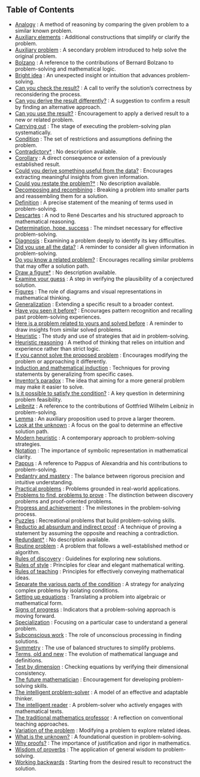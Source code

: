 ## Table of Contents
- [Analogy](Analogy.md) : A method of reasoning by comparing the given problem to a similar known problem.
- [Auxiliary elements](AuxiliaryElements.md) : Additional constructions that simplify or clarify the problem.
- [Auxiliary problem](AuxiliaryProblem.md) : A secondary problem introduced to help solve the original problem.
- [Bolzano](Bolzano.md) : A reference to the contributions of Bernard Bolzano to problem-solving and mathematical logic.
- [Bright idea](BrightIdea.md) : An unexpected insight or intuition that advances problem-solving.
- [Can you check the result?](CanYouCheckTheResult.md) : A call to verify the solution’s correctness by reconsidering the process.
- [Can you derive the result differently?](CanYouDeriveTheResultDifferently.md) : A suggestion to confirm a result by finding an alternative approach.
- [Can you use the result?](CanYouUseTheResult.md) : Encouragement to apply a derived result to a new or related problem.
- [Carrying out](CarryingOut.md) : The stage of executing the problem-solving plan systematically.
- [Condition](Condition.md) : The set of restrictions and assumptions defining the problem.
- [Contradictory†](Contradictory.md) : No description available.
- [Corollary](Corollary.md) : A direct consequence or extension of a previously established result.
- [Could you derive something useful from the data?](CouldYouDeriveSomethingUsefulFromTheData.md) : Encourages extracting meaningful insights from given information.
- [Could you restate the problem?†](CouldYouRestateTheProblem.md) : No description available.
- [Decomposing and recombining](DecomposingAndRecombining.md) : Breaking a problem into smaller parts and reassembling them for a solution.
- [Definition](Definition.md) : A precise statement of the meaning of terms used in problem-solving.
- [Descartes](Descartes.md) : A nod to René Descartes and his structured approach to mathematical reasoning.
- [Determination, hope, success](DeterminationHopeSuccess.md) : The mindset necessary for effective problem-solving.
- [Diagnosis](Diagnosis.md) : Examining a problem deeply to identify its key difficulties.
- [Did you use all the data?](DidYouUseAllTheData.md) : A reminder to consider all given information in problem-solving.
- [Do you know a related problem?](DoYouKnowARelatedProblem.md) : Encourages recalling similar problems that may offer a solution path.
- [Draw a figure†](DrawAFigure.md) : No description available.
- [Examine your guess](ExamineYourGuess.md) : A step in verifying the plausibility of a conjectured solution.
- [Figures](Figures.md) : The role of diagrams and visual representations in mathematical thinking.
- [Generalization](Generalization.md) : Extending a specific result to a broader context.
- [Have you seen it before?](HaveYouSeenItBefore.md) : Encourages pattern recognition and recalling past problem-solving experiences.
- [Here is a problem related to yours and solved before](HereIsAProblemRelatedToYoursAndSolvedBefore.md) : A reminder to draw insights from similar solved problems.
- [Heuristic](Heuristic.md) : The study and use of strategies that aid in problem-solving.
- [Heuristic reasoning](HeuristicReasoning.md) : A method of thinking that relies on intuition and experience rather than strict logic.
- [If you cannot solve the proposed problem](IfYouCannotSolveTheProposedProblem.md) : Encourages modifying the problem or approaching it differently.
- [Induction and mathematical induction](InductionAndMathematicalInduction.md) : Techniques for proving statements by generalizing from specific cases.
- [Inventor’s paradox](InventorsParadox.md) : The idea that aiming for a more general problem may make it easier to solve.
- [Is it possible to satisfy the condition?](IsItPossibleToSatisfyTheCondition.md) : A key question in determining problem feasibility.
- [Leibnitz](Leibnitz.md) : A reference to the contributions of Gottfried Wilhelm Leibniz in problem-solving.
- [Lemma](Lemma.md) : An auxiliary proposition used to prove a larger theorem.
- [Look at the unknown](LookAtTheUnknown.md) : A focus on the goal to determine an effective solution path.
- [Modern heuristic](ModernHeuristic.md) : A contemporary approach to problem-solving strategies.
- [Notation](Notation.md) : The importance of symbolic representation in mathematical clarity.
- [Pappus](Pappus.md) : A reference to Pappus of Alexandria and his contributions to problem-solving.
- [Pedantry and mastery](PedantryAndMastery.md) : The balance between rigorous precision and intuitive understanding.
- [Practical problems](PracticalProblems.md) : Problems grounded in real-world applications.
- [Problems to find, problems to prove](ProblemsToFindProblemsToProve.md) : The distinction between discovery problems and proof-oriented problems.
- [Progress and achievement](ProgressAndAchievement.md) : The milestones in the problem-solving process.
- [Puzzles](Puzzles.md) : Recreational problems that build problem-solving skills.
- [Reductio ad absurdum and indirect proof](ReductioAdAbsurdumAndIndirectProof.md) : A technique of proving a statement by assuming the opposite and reaching a contradiction.
- [Redundant†](Redundant.md) : No description available.
- [Routine problem](RoutineProblem.md) : A problem that follows a well-established method or algorithm.
- [Rules of discovery](RulesOfDiscovery.md) : Guidelines for exploring new solutions.
- [Rules of style](RulesOfStyle.md) : Principles for clear and elegant mathematical writing.
- [Rules of teaching](RulesOfTeaching.md) : Principles for effectively conveying mathematical ideas.
- [Separate the various parts of the condition](SeparateTheVariousPartsOfTheCondition.md) : A strategy for analyzing complex problems by isolating conditions.
- [Setting up equations](SettingUpEquations.md) : Translating a problem into algebraic or mathematical form.
- [Signs of progress](SignsOfProgress.md) : Indicators that a problem-solving approach is moving forward.
- [Specialization](Specialization.md) : Focusing on a particular case to understand a general problem.
- [Subconscious work](SubconsciousWork.md) : The role of unconscious processing in finding solutions.
- [Symmetry](Symmetry.md) : The use of balanced structures to simplify problems.
- [Terms, old and new](TermsOldAndNew.md) : The evolution of mathematical language and definitions.
- [Test by dimension](TestByDimension.md) : Checking equations by verifying their dimensional consistency.
- [The future mathematician](TheFutureMathematician.md) : Encouragement for developing problem-solving skills.
- [The intelligent problem-solver](TheIntelligentProblemSolver.md) : A model of an effective and adaptable thinker.
- [The intelligent reader](TheIntelligentReader.md) : A problem-solver who actively engages with mathematical texts.
- [The traditional mathematics professor](TheTraditionalMathematicsProfessor.md) : A reflection on conventional teaching approaches.
- [Variation of the problem](VariationOfTheProblem.md) : Modifying a problem to explore related ideas.
- [What is the unknown?](WhatIsTheUnknown.md) : A foundational question in problem-solving.
- [Why proofs?](WhyProofs.md) : The importance of justification and rigor in mathematics.
- [Wisdom of proverbs](WisdomOfProverbs.md) : The application of general wisdom to problem-solving.
- [Working backwards](WorkingBackwards.md) : Starting from the desired result to reconstruct the solution.

